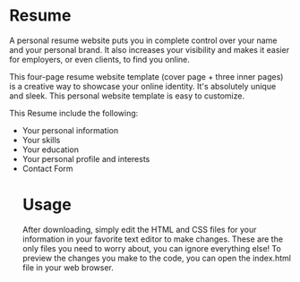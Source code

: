# Resume
 A personal resume website puts you in complete control over your name and your personal brand. It also increases your visibility and makes it easier for employers, or even clients, to find you online.

This four-page resume website template (cover page + three inner pages) is a creative way to showcase your online identity. It's absolutely unique and sleek. This personal website template is easy to customize. 

This Resume include the following:
<ul>
 <li>Your personal information</li>

<li>Your skills</li>

<li>Your education</li>

<li>Your personal profile and interests</li>

<li>Contact Form</li>


# Usage
After downloading, simply edit the HTML and CSS files for your information in your favorite text editor to make changes. These are the only files you need to worry about, you can ignore everything else! To preview the changes you make to the code, you can open the index.html file in your web browser.

